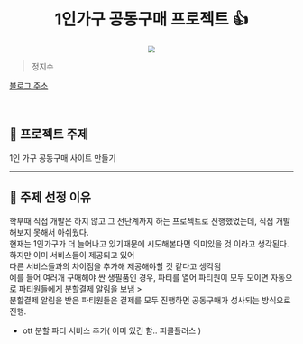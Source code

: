 <h1 align="center">1인가구 공동구매 프로젝트 👍</h1>

<div align="center">
  <img src="https://r2.jjalbot.com/2023/03/9eroRtneI.jpeg"
  style="zoom:76%;" align="center"/>
</div>

> 정지수

[블로그 주소](https://velog.io/@zizi219/)

<br>

## 📌 프로젝트 주제

1인 가구 공동구매 사이트 만들기

---

## 📌 주제 선정 이유

학부때 직접 개발은 하지 않고 그 전단계까지 하는 프로젝트로 진행했었는데, 직접 개발해보지 못해서 아쉬웠다.  
현재는 1인가구가 더 늘어나고 있기때문에 시도해본다면 의미있을 것 이라고 생각된다.
하지만 이미 서비스들이 제공되고 있어  
다른 서비스들과의 차이점을 추가해 제공해야할 것 같다고 생각됨  
예를 들어 여러개 구매해야 싼 생필품인 경우, 파티를 열어 파티원이 모두 모이면 자동으로 파티원들에게 분할결제 알림을 보냄 >  
분할결제 알림을 받은 파티원들은 결제를 모두 진행하면 공동구매가 성사되는 방식으로 진행.
+ ott 분할 파티 서비스 추가( 이미 있긴 함.. 피클플러스 )
